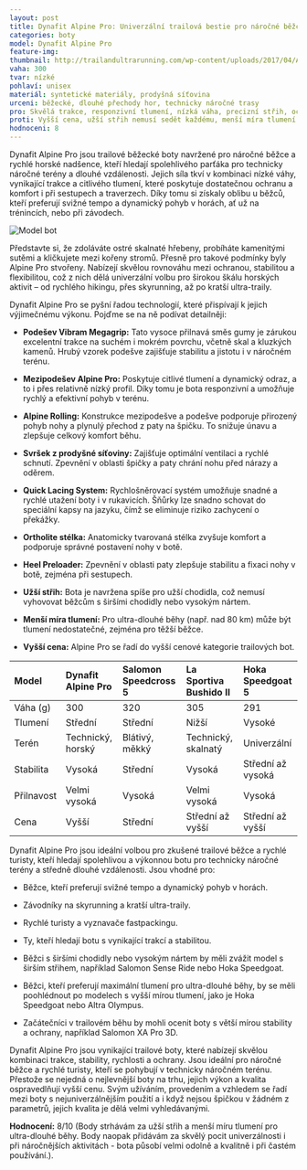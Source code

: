 ```yaml
---
layout: post
title: Dynafit Alpine Pro: Univerzální trailová bestie pro náročné běžce
categories: boty
model: Dynafit Alpine Pro
feature-img: 
thumbnail: http://trailandultrarunning.com/wp-content/uploads/2017/04/Alpine-Pro-invisible-lacing-853x640.jpg
vaha: 300
tvar: nízké
pohlaví: unisex
materiál: syntetické materiály, prodyšná síťovina
urceni: běžecké, dlouhé přechody hor, technicky náročné trasy
pro: Skvělá trakce, responzivní tlumení, nízká váha, precizní střih, ochrana nohy v náročném terénu.
proti: Vyšší cena, užší střih nemusí sedět každému, menší míra tlumení pro ultra-dlouhé běhy.
hodnoceni: 8
---
```


Dynafit Alpine Pro jsou trailové běžecké boty navržené pro náročné běžce a rychlé horské nadšence, kteří hledají spolehlivého parťáka pro technicky náročné terény a dlouhé vzdálenosti.  Jejich síla tkví v kombinaci nízké váhy, vynikající trakce a citlivého tlumení, které poskytuje dostatečnou ochranu a komfort i při sestupech a traverzech.  Díky tomu si získaly oblibu u běžců, kteří preferují svižné tempo a dynamický pohyb v horách, ať už na trénincích, nebo při závodech.

![Model bot](https://res.cloudinary.com/dvwv5cne3/image/fetch/w_auto,h_450,c_fill,g_auto,f_auto,q_auto/https://www.trekkinn.com/f/13636/136367528/dynafit-alpine-pro.jpg)

Představte si, že zdoláváte ostré skalnaté hřebeny, probíháte kamenitými sutěmi a kličkujete mezi kořeny stromů. Přesně pro takové podmínky byly Alpine Pro stvořeny.  Nabízejí skvělou rovnováhu mezi ochranou, stabilitou a flexibilitou, což z nich dělá univerzální volbu pro širokou škálu horských aktivit – od rychlého hikingu, přes skyrunning, až po kratší ultra-traily.


Dynafit Alpine Pro se pyšní řadou technologií, které přispívají k jejich výjimečnému výkonu. Pojďme se na ně podívat detailněji:

*   **Podešev Vibram Megagrip:**  Tato vysoce přilnavá směs gumy je zárukou excelentní trakce na suchém i mokrém povrchu, včetně skal a kluzkých kamenů.  Hrubý vzorek podešve zajišťuje stabilitu a jistotu i v náročném terénu.
*   **Mezipodešev Alpine Pro:** Poskytuje citlivé tlumení a dynamický odraz, a to i přes relativně nízký profil.  Díky tomu je bota responzivní a umožňuje rychlý a efektivní pohyb v terénu.
*   **Alpine Rolling:**  Konstrukce mezipodešve a podešve podporuje přirozený pohyb nohy a plynulý přechod z paty na špičku.  To snižuje únavu a zlepšuje celkový komfort běhu.
*   **Svršek z prodyšné síťoviny:**  Zajišťuje optimální ventilaci a rychlé schnutí.  Zpevnění v oblasti špičky a paty chrání nohu před nárazy a oděrem.
*   **Quick Lacing System:**  Rychlošněrovací systém umožňuje snadné a rychlé utažení boty i v rukavicích.  Šňůrky lze snadno schovat do speciální kapsy na jazyku, čímž se eliminuje riziko zachycení o překážky.
*   **Ortholite stélka:**  Anatomicky tvarovaná stélka zvyšuje komfort a podporuje správné postavení nohy v botě.
*   **Heel Preloader:**  Zpevnění v oblasti paty zlepšuje stabilitu a fixaci nohy v botě, zejména při sestupech.


*   **Užší střih:** Bota je navržena spíše pro užší chodidla, což nemusí vyhovovat běžcům s širšími chodidly nebo vysokým nártem.
*   **Menší míra tlumení:** Pro ultra-dlouhé běhy (např. nad 80 km) může být tlumení nedostatečné, zejména pro těžší běžce.
*   **Vyšší cena:**  Alpine Pro se řadí do vyšší cenové kategorie trailových bot.


| Model               | Dynafit Alpine Pro | Salomon Speedcross 5 | La Sportiva Bushido II | Hoka Speedgoat 5     |
| :------------------ | :----------------- | :------------------- | :--------------------- | :-------------------- |
| Váha (g)            | 300                | 320                  | 305                    | 291                   |
| Tlumení             | Střední            | Střední              | Nižší                  | Vysoké                |
| Terén               | Technický, horský  | Blátivý, měkký       | Technický, skalnatý    | Univerzální           |
| Stabilita           | Vysoká             | Střední              | Vysoká                 | Střední až vysoká     |
| Přilnavost          | Velmi vysoká       | Vysoká               | Velmi vysoká           | Vysoká                |
| Cena                | Vyšší              | Střední             | Střední až vyšší       | Střední až vyšší            |


Dynafit Alpine Pro jsou ideální volbou pro zkušené trailové běžce a rychlé turisty, kteří hledají spolehlivou a výkonnou botu pro technicky náročné terény a středně dlouhé vzdálenosti.  Jsou vhodné pro:

*   Běžce, kteří preferují svižné tempo a dynamický pohyb v horách.
*   Závodníky na skyrunning a kratší ultra-traily.
*   Rychlé turisty a vyznavače fastpackingu.
*   Ty, kteří hledají botu s vynikající trakcí a stabilitou.


*   Běžci s širšími chodidly nebo vysokým nártem by měli zvážit model s širším střihem, například Salomon Sense Ride nebo Hoka Speedgoat.
*   Běžci, kteří preferují maximální tlumení pro ultra-dlouhé běhy, by se měli poohlédnout po modelech s vyšší mírou tlumení, jako je Hoka Speedgoat nebo Altra Olympus.
*   Začátečníci v trailovém běhu by mohli ocenit boty s větší mírou stability a ochrany, například Salomon XA Pro 3D.


Dynafit Alpine Pro jsou vynikající trailové boty, které nabízejí skvělou kombinaci trakce, stability, rychlosti a ochrany. Jsou ideální pro náročné běžce a rychlé turisty, kteří se pohybují v technicky náročném terénu.  Přestože se nejedná o nejlevnější boty na trhu, jejich výkon a kvalita ospravedlňují vyšší cenu. Svým užíváním, provedením a vzhledem se řadí mezi boty s nejuniverzálnějším použití a i když nejsou špičkou v žádném z parametrů, jejich kvalita je dělá velmi vyhledávanými.

**Hodnocení:** 8/10 (Body strhávám za užší střih a menší míru tlumení pro ultra-dlouhé běhy. Body naopak přidávám za skvělý pocit univerzálnosti i při náročnějších aktivitách - bota působí velmi odolně a kvalitně i při častém používání.).
